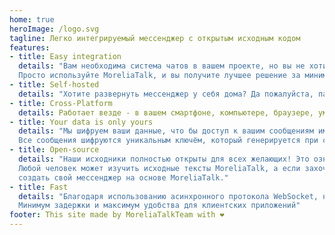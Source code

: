 ```yaml
---
home: true
heroImage: /logo.svg
tagline: Легко интегрируемый мессенджер с открытым исходным кодом
features:
- title: Easy integration
  details: "Вам необходима система чатов в вашем проекте, но вы не хотите тратить время на её реализацию?
  Просто используйте MoreliaTalk, и вы получите лучшее решение за минимальное время!"
- title: Self-hosted
  details: "Хотите развернуть мессенджер у себя дома? Да пожалуйста, пару минут - и готово. Теперь все ваши чаты хранятся только у вас."
- title: Cross-Platform
  details: Работает везде - в вашем смартфоне, компьютере, браузере, умных часах - да хоть на утюге!
- title: Your data is only yours
  details: "Мы шифруем ваши данные, что бы доступ к вашим сообщениям имеете лишь вы и те, кому вы доверяете.
  Все сообщения шифруются уникальным ключём, который генерируется при создании чата."
- title: Open-source
  details: "Наши исходники полностью открыты для всех желающих! Это означает, что мы ничего не прячем от вас.
  Любой человек может изучить исходные тексты MoreliaTalk, а если захочет, даже поучаствовать в его разработке или
  создать свой мессенджер на основе MoreliaTalk."
- title: Fast
  details: "Благодаря использованию асинхронного протокола WebSocket, наш мессенджер очень быстрый.
  Минимум задержки и максимум удобства для клиентских приложений"
footer: This site made by MoreliaTalkTeam with ❤️
---
```


